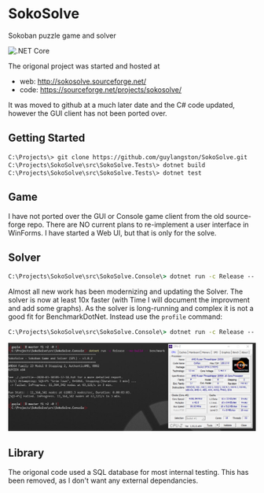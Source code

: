 # SokoSolve
Sokoban puzzle game and solver

![.NET Core](https://github.com/guylangston/SokoSolve/workflows/.NET%20Core/badge.svg)

The origonal project was started and hosted at 
- web: http://sokosolve.sourceforge.net/
- code: https://sourceforge.net/projects/sokosolve/

It was moved to github at a much later date and the C# code updated, however the GUI client has not been ported over.

## Getting Started

```
C:\Projects\> git clone https://github.com/guylangston/SokoSolve.git
C:\Projects\SokoSolve\src\SokoSolve.Tests\> dotnet build
C:\Projects\SokoSolve\src\SokoSolve.Tests\> dotnet test
```

## Game

I have not ported over the GUI or Console game client from the old source-forge repo. There are NO current plans to re-implement a user interface in WinForms. I have started a Web UI, but that is only for the solve.


## Solver


```cmd
C:\Projects\SokoSolve\src\SokoSolve.Console\> dotnet run -c Release -- Batch
```

Almost all new work has been modernizing and updating the Solver. The solver is now at least 10x faster (with Time I will document the improvment and add some graphs).  As the solver is long-running and complex it is not a good fit for BenchmarkDotNet. Instead use the ``profile`` command:

```cmd
C:\Projects\SokoSolve\src\SokoSolve.Console\> dotnet run -c Release -- Benchmark
```
![Benchmark run](Benchmark-2020-03-30-094045.png)





## Library

The origonal code used a SQL database for most internal testing. This has been removed, as I don't want any external dependancies.
